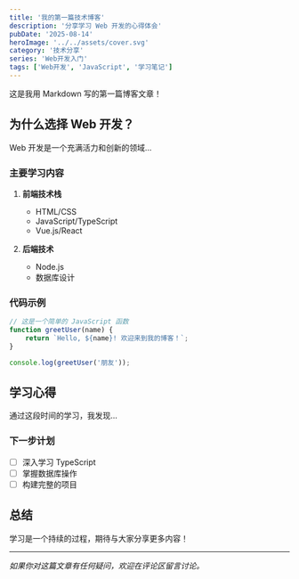 ```yaml
---
title: '我的第一篇技术博客'
description: '分享学习 Web 开发的心得体会'
pubDate: '2025-08-14'
heroImage: '../../assets/cover.svg'
category: '技术分享'
series: 'Web开发入门'
tags: ['Web开发', 'JavaScript', '学习笔记']
---
```


这是我用 Markdown 写的第一篇博客文章！

## 为什么选择 Web 开发？

Web 开发是一个充满活力和创新的领域...

### 主要学习内容

1. **前端技术栈**
   - HTML/CSS
   - JavaScript/TypeScript
   - Vue.js/React

2. **后端技术**
   - Node.js
   - 数据库设计

### 代码示例

```javascript
// 这是一个简单的 JavaScript 函数
function greetUser(name) {
    return `Hello, ${name}! 欢迎来到我的博客！`;
}

console.log(greetUser('朋友'));
```

## 学习心得

通过这段时间的学习，我发现...

### 下一步计划

- [ ] 深入学习 TypeScript
- [ ] 掌握数据库操作
- [ ] 构建完整的项目

## 总结

学习是一个持续的过程，期待与大家分享更多内容！

---

*如果你对这篇文章有任何疑问，欢迎在评论区留言讨论。*

